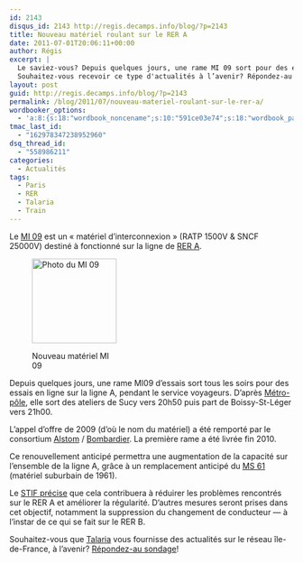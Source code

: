 ```yaml
---
id: 2143
disqus_id: 2143 http://regis.decamps.info/blog/?p=2143
title: Nouveau matériel roulant sur le RER A
date: 2011-07-01T20:06:11+00:00
author: Régis
excerpt: |
  Le saviez-vous? Depuis quelques jours, une rame MI 09 sort pour des essais sur la ligne de RER A.
  Souhaitez-vous recevoir ce type d'actualités à l’avenir? Répondez-au sondage!
layout: post
guid: http://regis.decamps.info/blog/?p=2143
permalink: /blog/2011/07/nouveau-materiel-roulant-sur-le-rer-a/
wordbooker_options:
  - 'a:8:{s:18:"wordbook_noncename";s:10:"591ce03e74";s:18:"wordbook_page_post";s:4:"-100";s:18:"wordbook_orandpage";s:1:"2";s:23:"wordbook_default_author";s:1:"1";s:23:"wordbook_extract_length";s:3:"256";s:19:"wordbook_actionlink";s:3:"300";s:18:"wordbook_attribute";s:0:"";s:29:"wordbooker_status_update_text";s:33:"New blog post :  %title% - %link%";}'
tmac_last_id:
  - "162978347238952960"
dsq_thread_id:
  - "558986211"
categories:
  - Actualités
tags:
  - Paris
  - RER
  - Talaria
  - Train
---
```

Le [MI 09](http://fr.wikipedia.org/wiki/MI_09) est un « matériel d’interconnexion » (RATP 1500V & SNCF 25000V) destiné à fonctionné sur la ligne de [RER A](http://fr.wikipedia.org/wiki/Ligne_A_du_RER_d%27%C3%8Ele-de-France).<figure id="attachment_2148" style="width: 150px" class="wp-caption alignleft">

[<img class="size-thumbnail wp-image-2148" title="800px-MI09" src="http://regis.decamps.info/blog/wp-content/uploads/2011/07/800px-MI09-150x150.jpg" alt="Photo du MI 09" width="150" height="150" />](http://regis.decamps.info/blog/wp-content/uploads/2011/07/800px-MI09.jpg)<figcaption class="wp-caption-text">Nouveau matériel MI 09</figcaption></figure> 

Depuis quelques jours, une rame MI09 d’essais sort tous les soirs pour des essais en ligne sur la ligne A, pendant le service voyageurs. D’après [Métro-pôle](http://www.metro-pole.net/actu/article1199.html), elle sort des ateliers de Sucy vers 20h50 puis part de Boissy-St-Léger vers 21h00.

L’appel d’offre de 2009 (d’où le nom du matériel) a été remporté par le consortium [Alstom](http://www.alstom.com/fr/actualites-et-evenements/Plus-dactualites/Alstom-presente-le-premier-train-pour-la-ligne-A-du-RER/) / [Bombardier](http://www.bombardier.com/fr/transport/produits-et-services/vehicules-sur-rail?docID=0901260d8001c85e). La première rame a été livrée fin 2010.

Ce renouvellement anticipé permettra une augmentation de la capacité sur l’ensemble de la ligne A, grâce à un remplacement anticipé du [MS 61](http://fr.wikipedia.org/wiki/MS_61) (matériel suburbain de 1961).

Le [STIF précise](http://www.stif.info/IMG/pdf/RER_A_prop_maj_YB-avril-2011.pdf) que cela contribuera à réduirer les problèmes rencontrés sur le RER A et améliorer la régularité. D’autres mesures seront prises dans cet objectif, notamment la suppression du changement de conducteur &#8212; à l’instar de ce qui se fait sur le RER B.

Souhaitez-vous que [Talaria](http://regis.decamps.info/blog/projects/incidents-transports/) vous fournisse des actualités sur le réseau île-de-France, à l’avenir? [Répondez-au sondage](http://www.facebook.com/pages/Talaria-Incidents-transports-pour-Android/229301313754148)!
